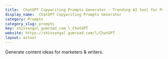 ```yaml
---
title:  ChatGPT Copywriting Prompts Generator - Trending AI tool for Prompts and best alternatives
display_name:  ChatGPT Copywriting Prompts Generator
category: Prompts
category_slug: prompts
key: shivsangal_gumroad_com_l_ChatGPT
website: https://shivsangal.gumroad.com/l/ChatGPT
layout: aitool
---
```


Generate content ideas for marketers & writers.
